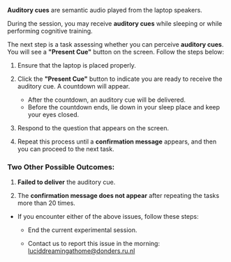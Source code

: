 
**Auditory cues** are semantic audio played from the laptop speakers.

During the session, you may receive **auditory cues** while sleeping or while performing cognitive training.

The next step is a task assessing whether you can perceive **auditory cues**. You will see a **"Present Cue"** button on the screen. Follow the steps below:

1. Ensure that the laptop is placed properly.

2. Click the **"Present Cue"** button to indicate you are ready to receive the auditory cue. A countdown will appear.

    - After the countdown, an auditory cue will be delivered.
    - Before the countdown ends, lie down in your sleep place and keep your eyes closed.

3. Respond to the question that appears on the screen.

4. Repeat this process until a **confirmation message** appears, and then you can proceed to the next task.

### Two Other Possible Outcomes:

1. **Failed to deliver** the auditory cue.

2. The **confirmation message does not appear** after repeating the tasks more than 20 times.

- If you encounter either of the above issues, follow these steps:

    - End the current experimental session.
    
    - Contact us to report this issue in the morning: luciddreamingathome@donders.ru.nl 
